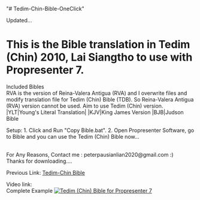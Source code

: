 "# Tedim-Chin-Bible-OneClick"

Updated...

<h1>This is the Bible translation in Tedim (Chin) 2010, Lai Siangtho to use with Propresenter 7. </h1>

<p>Included Bibles</br>
RVA is the version of Reina-Valera Antigua (RVA) and I overwrite files and modify translation file for Tedim (Chin) Bible (TDB). So Reina-Valera Antigua (RVA) version cannot be used. Aim to use Tedim (Chin) version.
|YLT|Young's Literal Translation|
|KJV|King James Version
|BJB|Judson Bible
</p>
<p>
Setup:
1. Click and Run "Copy Bible.bat".
2. Open Propresenter Software, go to Bible and you can use the Tedim (Chin) Bible now...
   </br></br></p>
For Any Reasons, Contact me : peterpausianlian2020@gmail.com :) </br> Thanks for downloading....

Previous Link: <a href="https://github.com/peterlianpi/Tedim-Chin-Bible">Tedim-Chin Bible</a>

Video link:</br>
Complete Example
[![Tedim (Chin) Bible for Propresenter 7](https://img.youtube.com/vi/tniCexLuzV8/0.jpg)](https://www.youtube.com/watch?v=tniCexLuzV8 "Tedim (Chin) Bible for Propresenter 7")
